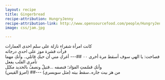 ```yaml
---
layout: recipe
title: Gingerbread
recipe-attribution: HungryJenny
recipe-attribution-link: http://www.opensourcefood.com/people/HungryJenny/recipes/soft-christmas-gingerbread-cookies
image: css/jam.jpg

---
```


	
كانت امرأة شقراء نازلة على سلم احدى العمارات    
 فرأت قشرة موز على احدى درجاته    
 فصاحت:   يا الهي سوف أسقط مرة أخرى ٠٠
##---
أغركِ مني أن حبكِ قاتلي.. وأنكِ مهما تأمري القلب يفعل    
وأنكِ قسّمتِ الفؤاد؛ فنصفه ...قتيلٌ ونصفٌ بالحديد مكبّل    
 (امرؤ القيس)
 ##---
 من هز بيت جاره..سقط بيته (مثل سويسري)
	

